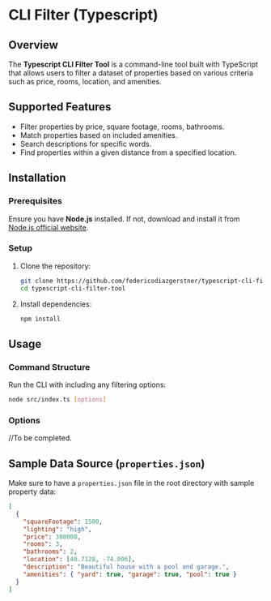 # CLI Filter (Typescript)

## Overview

The **Typescript CLI Filter Tool** is a command-line tool built with TypeScript that allows users to filter a dataset of properties based on various criteria such as price, rooms, location, and amenities.

## Supported Features

- Filter properties by price, square footage, rooms, bathrooms.
- Match properties based on included amenities.
- Search descriptions for specific words.
- Find properties within a given distance from a specified location.

## Installation

### Prerequisites

Ensure you have **Node.js** installed. If not, download and install it from [Node.js official website](https://nodejs.org/).

### Setup

1. Clone the repository:

   ```sh
   git clone https://github.com/federicodiazgerstner/typescript-cli-filter-tool.git
   cd typescript-cli-filter-tool
   ```

2. Install dependencies:

   ```sh
   npm install
   ```

## Usage

### Command Structure

Run the CLI with including any filtering options:

```sh
node src/index.ts [options]
```

### Options

//To be completed.

## Sample Data Source (`properties.json`)

Make sure to have a `properties.json` file in the root directory with sample property data:

```json
[
  {
    "squareFootage": 1500,
    "lighting": "high",
    "price": 300000,
    "rooms": 3,
    "bathrooms": 2,
    "location": [40.7128, -74.006],
    "description": "Beautiful house with a pool and garage.",
    "amenities": { "yard": true, "garage": true, "pool": true }
  }
]
```
